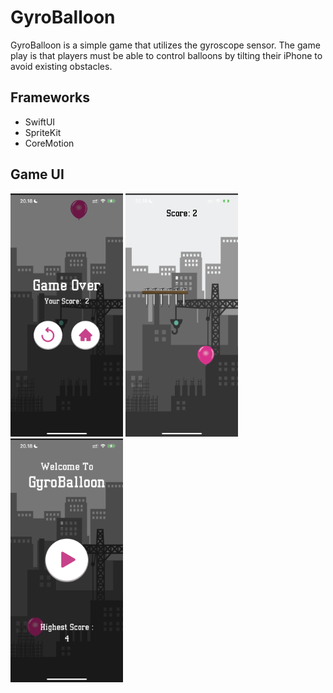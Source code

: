 # GyroBalloon
GyroBalloon is a simple game that utilizes the gyroscope sensor. The game play is that players must be able to control balloons by tilting their iPhone to avoid existing obstacles.

## Frameworks
* SwiftUI
* SpriteKit
* CoreMotion

## Game UI
<img src="Images/gameover.PNG" width=180>
<img src="Images/gameplay.PNG" width=180>
<img src="Images/home.PNG" width=180>
